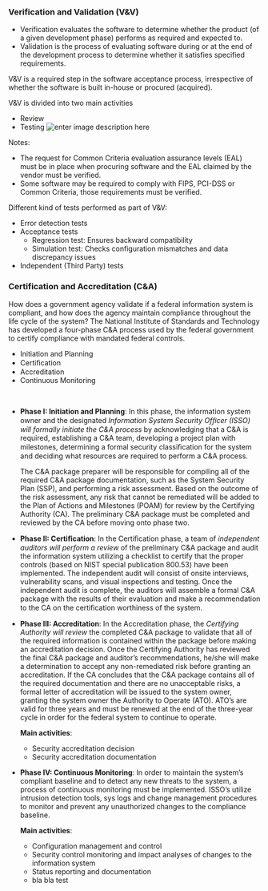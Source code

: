 ### Verification and Validation (V&V)
- Verification evaluates the software to determine whether the product (of a given development phase) performs as required and expected to.
- Validation is the process of evaluating software during or at the end of the development process to determine whether it satisfies specified requirements.

V&V is a required step in the software acceptance process, irrespective of whether the software is built in-house or procured (acquired).

V&V is divided into two main activities 
- Review 
- Testing
![enter image description here](https://lh3.googleusercontent.com/cyWPtivhDEBkgWDSIf2dm5wDXdz9zZ9SlqgmvQYdMQzJyeuHmw2elbjf8WU1N7mRmAwzTHbvY9w8lA)

Notes:
- The request for Common Criteria evaluation assurance levels (EAL) must be in place when procuring software and the EAL claimed by the vendor must be verified.
- Some software may be required to comply with FIPS, PCI-DSS or Common Criteria, those requirements must be verified.

Different kind of tests performed as part of V&V:
- Error detection tests
- Acceptance tests 
	- Regression test: Ensures backward compatibility
	- Simulation test: Checks configuration mismatches and data discrepancy issues
- Independent (Third Party) tests

### Certification and Accreditation (C&A)
How does a government agency validate if a federal information system is compliant, and how does the agency maintain compliance throughout the life cycle of the system? The National Institute of Standards and Technology has developed a four-phase C&A process used by the federal government to certify compliance with mandated federal controls.

-   Initiation and Planning
-   Certiﬁcation
-   Accreditation
-   Continuous Monitoring

<br>

- **Phase I: Initiation and Planning**: In this phase, the information system owner and the designated *Information System Security Ofﬁcer (ISSO) will formally initiate the C&A process* by acknowledging that a C&A is required, establishing a C&A team, developing a project plan with milestones, determining a formal security classiﬁcation for the system and deciding what resources are required to perform a C&A process. 

	The C&A package preparer will be responsible for compiling all of the required C&A package documentation, such as the System Security Plan (SSP), and performing a risk assessment. Based on the outcome of the risk assessment, any risk that cannot be remediated will be added to the Plan of Actions and Milestones (POAM) for review by the Certifying Authority (CA). The preliminary C&A package must be completed and reviewed by the CA before moving onto phase two.

- **Phase II: Certiﬁcation**: In the Certiﬁcation phase, a team of *independent auditors will perform a review* of the preliminary C&A package and audit the information system utilizing a checklist to certify that the proper controls (based on NIST special publication 800.53) have been implemented. The independent audit will consist of onsite interviews, vulnerability scans, and visual inspections and testing. Once the independent audit is complete, the auditors will assemble a formal C&A package with the results of their evaluation and make a recommendation to the CA on the certiﬁcation worthiness of the system.

- **Phase III: Accreditation**: In the Accreditation phase, the *Certifying Authority will review* the completed C&A package to validate that all of the required information is contained within the package before making an accreditation decision. Once the Certifying Authority has reviewed the final C&A package and auditor’s recommendations, he/she will make a determination to accept any non-remediated risk before granting an accreditation. If the CA concludes that the C&A package contains all of the required documentation and there are no unacceptable risks, a formal letter of accreditation will be issued to the system owner, granting the system owner the Authority to Operate (ATO). ATO’s are valid for three years and must be renewed at the end of the three-year cycle in order for the federal system to continue to operate.

	**Main activities**:
	- Security accreditation decision
	- Security accreditation documentation

- **Phase IV: Continuous Monitoring**: In order to maintain the system’s compliant baseline and to detect any new threats to the system, a process of continuous monitoring must be implemented. ISSO’s utilize intrusion detection tools, sys logs and change management procedures to monitor and prevent any unauthorized changes to the compliance baseline. 

	**Main activities**: 
	- Configuration management and control 
	- Security control monitoring and impact analyses of changes to the information system 
	- Status reporting and documentation
	- bla bla test
<!--stackedit_data:
eyJoaXN0b3J5IjpbLTE4NzAyNzE0ODQsMTMxMzk1ODU5NywtMT
cxMTE5OTE4NSwtNjA2NjA2NTk3LDE3MDE5OTY0MDQsODExNzg1
NjczLDE2OTQyOTIyNzAsMTY3NTI1NTQzMiwtMTM2MDkwNzk0NC
wtNjYwOTMzMDk0LC0zNzA2OTc2NTMsLTk5MTY0NTMyOCwtNzkz
MTU4MDIzLC0yMDk4ODQ4MTA5LC00NDc1NzEyNzldfQ==
-->